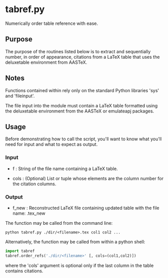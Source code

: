 # tabref.py

Numerically order table reference with ease.

## Purpose
The purpose of the routines listed below is to extract and 
sequentially number, in order of appearance, citations from a LaTeX 
table that uses the deluxetable environment from AASTeX.
          
## Notes
Functions contained within rely only on the standard Python libraries
'sys' and 'fileinput'.
                      
The file input into the module must contain a LaTeX table formatted 
using the deluxetable environment from the AASTeX or emulateapj 
packages.
    
## Usage
Before demonstrating how to call the script, you'll want to know what
you'll need for input and what to expect as output.

### Input
 * f : String of the file name containing a LaTeX table.

 * cols : (Optional) List or tuple whose elements are the column number
          for the citation columns.

### Output
 * f_new : Reconstructed LaTeX file containing updated table with the
           file name: <filename>.tex_new

The function may be called from the command line:

```shell    
python tabref.py ./dir/<filename>.tex col1 col2 ...
```       
                 
Alternatively, the function may be called from within a python shell:

```python    
import tabref
tabref.order_refs('./dir/<filename>' [, cols=(col1,col2)])
```

where the 'cols' argument is optional only if the last column in the 
table contains citations.
                
